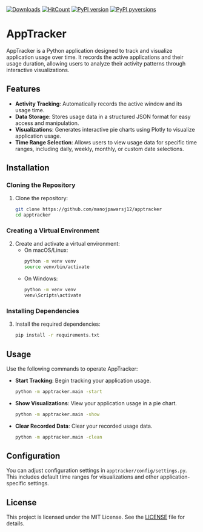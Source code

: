 [![Downloads](https://pepy.tech/badge/apptracker)](https://pepy.tech/project/apptracker)
[![HitCount](http://hits.dwyl.io/manojpawarsj12/Pyapplicationtracker.svg)](http://hits.dwyl.io/manojpawarsj12/Pyapplicationtracker)
[![PyPI version](https://badge.fury.io/py/apptracker.svg)](https://badge.fury.io/py/apptracker)
[![PyPI pyversions](https://img.shields.io/pypi/pyversions/ansicolortags.svg)](https://pypi.python.org/pypi/ansicolortags/)

# AppTracker

AppTracker is a Python application designed to track and visualize application usage over time. It records the active applications and their usage duration, allowing users to analyze their activity patterns through interactive visualizations.

## Features

- **Activity Tracking**: Automatically records the active window and its usage time.
- **Data Storage**: Stores usage data in a structured JSON format for easy access and manipulation.
- **Visualizations**: Generates interactive pie charts using Plotly to visualize application usage.
- **Time Range Selection**: Allows users to view usage data for specific time ranges, including daily, weekly, monthly, or custom date selections.

## Installation

### Cloning the Repository

1. Clone the repository:
   ```bash
   git clone https://github.com/manojpawarsj12/apptracker
   cd apptracker
   ```

### Creating a Virtual Environment

2. Create and activate a virtual environment:
   - On macOS/Linux:
     ```bash
     python -m venv venv
     source venv/bin/activate
     ```
   - On Windows:
     ```bash
     python -m venv venv
     venv\Scripts\activate
     ```

### Installing Dependencies

3. Install the required dependencies:
   ```bash
   pip install -r requirements.txt
   ```

## Usage

Use the following commands to operate AppTracker:

- **Start Tracking**:
  Begin tracking your application usage.
  ```bash
  python -m apptracker.main -start
  ```

- **Show Visualizations**:
  View your application usage in a pie chart.
  ```bash
  python -m apptracker.main -show
  ```

- **Clear Recorded Data**:
  Clear your recorded usage data.
  ```bash
  python -m apptracker.main -clean
  ```

## Configuration

You can adjust configuration settings in `apptracker/config/settings.py`. This includes default time ranges for visualizations and other application-specific settings.



## License

This project is licensed under the MIT License. See the [LICENSE](LICENSE) file for details.

